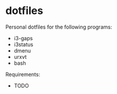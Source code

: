# dotfiles

Personal dotfiles for the following programs:
* i3-gaps
* i3status
* dmenu
* urxvt
* bash

Requirements:
* TODO
